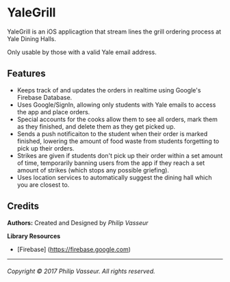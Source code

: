 # YaleGrill

YaleGrill is an iOS applicagtion that stream lines the grill ordering process at Yale Dining Halls.

Only usable by those with a valid Yale email address.

## Features

* Keeps track of and updates the orders in realtime using Google's Firebase Database.
* Uses Google/SignIn, allowing only students with Yale emails to access the app and place orders.
* Special accounts for the cooks allow them to see all orders, mark them as they finished, and delete them as they get picked up.
* Sends a push notificaiton to the student when their order is marked finished, lowering the amount of food waste from students forgetting to pick up their orders.
* Strikes are given if students don't pick up their order within a set amount of time, temporarily banning users from the app if they reach a set amount of strikes (which stops any possible griefing).
* Uses location services to automatically suggest the dining hall which you are closest to.


## Credits

**Authors:** Created and Designed by *Philip Vasseur*

**Library Resources**
* [Firebase] (https://firebase.google.com)

---

###### Copyright © 2017 Philip Vasseur. All rights reserved.
